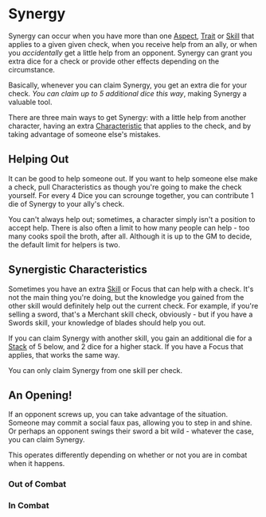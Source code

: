 # Synergy

Synergy can occur when you have more than one [Aspect](Aspects.md), [Trait](Traits.md) or [Skill](Skills.md) that applies to a given given check, when you receive help from an ally, or when you *accidentally* get a little help from an opponent. Synergy can grant you extra dice for a check or provide other effects depending on the circumstance.

Basically, whenever you can claim Synergy, you get an extra die for your check. *You can claim up to 5 additional dice this way*, making Synergy a valuable tool.

There are three main ways to get Synergy: with a little help from another character, having an extra [Characteristic](Characteristic.md) that applies to the check, and by taking advantage of someone else's mistakes.

## Helping Out

It can be good to help someone out. If you want to help someone else make a check, pull Characteristics as though you're going to make the check yourself. For every 4 Dice you can scrounge together, you can contribute 1 die of Synergy to your ally's check.

You can't always help out; sometimes, a character simply isn't a position to accept help. There is also often a limit to how many people can help - too many cooks spoil the broth, after all. Although it is up to the GM to decide, the default limit for helpers is two.

## Synergistic Characteristics

Sometimes you have an extra [Skill](Skills.md) or Focus that can help with a check. It's not the main thing you're doing, but the knowledge you gained from the other skill would definitely help out the current check. For example, if you're selling a sword, that's a Merchant skill check, obviously - but if you have a Swords skill, your knowledge of blades should help you out.

If you can claim Synergy with another skill, you gain an additional die for a [Stack](Stack.md) of 5 below, and 2 dice for a higher stack. If you have a Focus that applies, that works the same way.

You can only claim Synergy from one skill per check.

## An Opening!

If an opponent screws up, you can take advantage of the situation. Someone may commit a social faux pas, allowing you to step in and shine. Or perhaps an opponent swings their sword a bit wild - whatever the case, you can claim Synergy.

This operates differently depending on whether or not you are in combat when it happens.

### Out of Combat

### In Combat